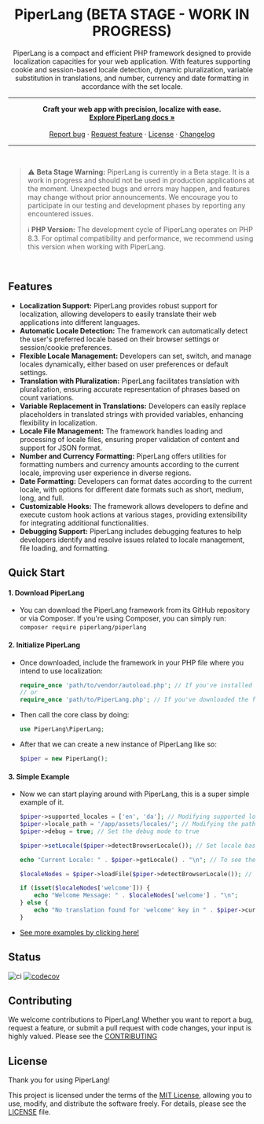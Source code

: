 <h1 align="center">PiperLang (BETA STAGE - WORK IN PROGRESS)</h1>
<p align="center">PiperLang is a compact and efficient PHP framework designed to provide localization capacities for your web application. With features supporting cookie and session-based locale detection, dynamic pluralization, variable substitution in translations, and number, currency and date formatting in accordance with the set locale.</p>
<hr>
<p align="center">
      <strong>Craft your web app with precision, localize with ease.</strong>
      <br>
      <a href=""><strong>Explore PiperLang docs »</strong></a>
      <br>
      <br>
      <a href="https://github.com/JacobJoergensen/PiperLang/issues/new?assignees=-&labels=type: bug&template=bug_report.yml">Report bug</a>
      ·
      <a href="https://github.com/JacobJoergensen/PiperLang/issues/new?assignees=&labels=type: feature&template=feature_request.yml">Request feature</a>
      ·
      <a href="https://github.com/JacobJoergensen/PiperLang/LICENSE">License</a>
      ·
      <a href="https://github.com/JacobJoergensen/PiperLang/CHANGELOG.md">Changelog</a>
</p>

<hr>
<br>

> :warning: **Beta Stage Warning:** PiperLang is currently in a Beta stage. It is a work in progress and should not be used in production applications at the moment. Unexpected bugs and errors may happen, and features may change without prior announcements. We encourage you to participate in our testing and development phases by reporting any encountered issues.
>
> :information_source: **PHP Version:** The development cycle of PiperLang operates on PHP 8.3. For optimal compatibility and performance, we recommend using this version when working with PiperLang.

<br>

## Features
* <strong>Localization Support:</strong> PiperLang provides robust support for localization, allowing developers to easily translate their web applications into different languages.
* <strong>Automatic Locale Detection:</strong> The framework can automatically detect the user's preferred locale based on their browser settings or session/cookie preferences.
* <strong>Flexible Locale Management:</strong> Developers can set, switch, and manage locales dynamically, either based on user preferences or default settings.
* <strong>Translation with Pluralization:</strong> PiperLang facilitates translation with pluralization, ensuring accurate representation of phrases based on count variations.
* <strong>Variable Replacement in Translations:</strong> Developers can easily replace placeholders in translated strings with provided variables, enhancing flexibility in localization.
* <strong>Locale File Management:</strong> The framework handles loading and processing of locale files, ensuring proper validation of content and support for JSON format.
* <strong>Number and Currency Formatting:</strong> PiperLang offers utilities for formatting numbers and currency amounts according to the current locale, improving user experience in diverse regions.
* <strong>Date Formatting:</strong> Developers can format dates according to the current locale, with options for different date formats such as short, medium, long, and full.
* <strong>Customizable Hooks:</strong> The framework allows developers to define and execute custom hook actions at various stages, providing extensibility for integrating additional functionalities.
* <strong>Debugging Support:</strong> PiperLang includes debugging features to help developers identify and resolve issues related to locale management, file loading, and formatting.

## Quick Start
#### 1. Download PiperLang
- You can download the PiperLang framework from its GitHub repository or via Composer. If you're using Composer, you can simply run:
  ```composer require piperlang/piperlang```

#### 2. Initialize PiperLang
- Once downloaded, include the framework in your PHP file where you intend to use localization:
  ```php
  require_once 'path/to/vendor/autoload.php'; // If you've installed via Composer
  // or
  require_once 'path/to/PiperLang.php'; // If you've downloaded the framework directly
  ```

- Then call the core class by doing:
  ```php
  use PiperLang\PiperLang;
  ```
- After that we can create a new instance of PiperLang like so:
  ```php
  $piper = new PiperLang();
  ```

#### 3. Simple Example
- Now we can start playing around with PiperLang, this is a super simple example of it.
  ```php
  $piper->supported_locales = ['en', 'da']; // Modifying supported locales
  $piper->locale_path = '/app/assets/locales/'; // Modifying the path for the locale files
  $piper->debug = true; // Set the debug mode to true

  $piper->setLocale($piper->detectBrowserLocale()); // Set locale based on the browser locale

  echo "Current Locale: " . $piper->getLocale() . "\n"; // To see the current locale

  $localeNodes = $piper->loadFile($piper->detectBrowserLocale()); // Load the locale file based on the browser locale

  if (isset($localeNodes['welcome'])) {
      echo "Welcome Message: " . $localeNodes['welcome'] . "\n";
  } else {
      echo "No translation found for 'welcome' key in " . $piper->current_locale . " locale.\n";
  }
  ```

- <a href="https://github.com/JacobJoergensen/PiperLang/tree/main/examples"> See more examples by clicking here!</a>

## Status
![ci](https://github.com/JacobJoergensen/PiperLang/actions/workflows/ci.yml/badge.svg)
[![codecov](https://codecov.io/gh/JacobJoergensen/PiperLang/graph/badge.svg?token=K6OZ3AVDPC)](https://codecov.io/gh/JacobJoergensen/PiperLang)

## Contributing

We welcome contributions to PiperLang! Whether you want to report a bug, request a feature, or submit a pull request with code changes, your input is highly valued. Please see the [CONTRIBUTING](CONTRIBUTING.md)

## License
Thank you for using PiperLang!

This project is licensed under the terms of the [MIT License](LICENSE), allowing you to use, modify, and distribute the software freely. For details, please see the [LICENSE](LICENSE) file.

<br>

